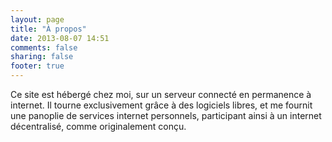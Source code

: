 ```yaml
---
layout: page
title: "À propos"
date: 2013-08-07 14:51
comments: false
sharing: false
footer: true
---
```


Ce site est hébergé chez moi, sur un serveur connecté en permanence à internet. Il tourne exclusivement grâce à des logiciels libres, et me fournit une panoplie de services internet personnels, participant ainsi à un internet décentralisé, comme originalement conçu.